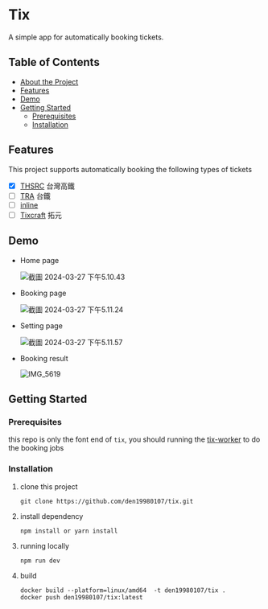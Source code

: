 # Tix

A simple app for automatically booking tickets.

## Table of Contents

- [About the Project](#about-the-project)
- [Features](#features)
- [Demo](#demo)
- [Getting Started](#getting-started)
  - [Prerequisites](#prerequisites)
  - [Installation](#installation)

## Features

This project supports automatically booking the following types of tickets

- [x] [THSRC](https://www.thsrc.com.tw/) 台灣高鐵
- [ ] [TRA](https://www.railway.gov.tw/tra-tip-web/tip) 台鐵
- [ ] [inline](https://inline.app/)
- [ ] [Tixcraft](https://tixcraft.com/) 拓元

## Demo

* Home page

  ![截圖 2024-03-27 下午5.10.43](https://i.imgur.com/pmepya5.png)

* Booking page

  ![截圖 2024-03-27 下午5.11.24](https://i.imgur.com/WvBsDun.png)

* Setting page

  ![截圖 2024-03-27 下午5.11.57](https://i.imgur.com/SaS5APi.png)

* Booking result

  ![IMG_5619](https://i.imgur.com/U4ALDNO.png)

## Getting Started

### Prerequisites

this repo is only the font end of `tix`, you should running the [tix-worker](https://github.com/den19980107/tix-worker) to do the booking jobs

### Installation

1. clone this project

   ```shell
   git clone https://github.com/den19980107/tix.git
   ```

2. install dependency

   ```shell
   npm install or yarn install
   ```

3. running locally

   ```shell
   npm run dev
   ```

4. build

   ```shell
   docker build --platform=linux/amd64  -t den19980107/tix .
   docker push den19980107/tix:latest
   ```

###
